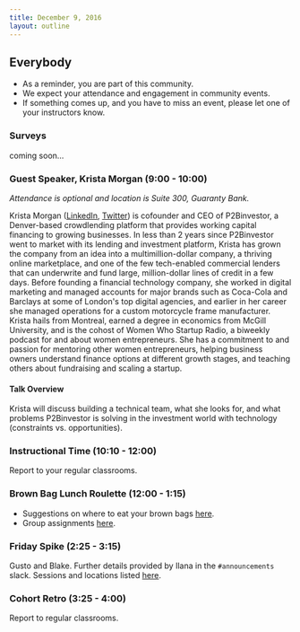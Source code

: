 ```yaml
---
title: December 9, 2016
layout: outline
---
```


## Everybody

- As a reminder, you are part of this community.
- We expect your attendance and engagement in community events.
- If something comes up, and you have to miss an event, please let one of your instructors know.

### Surveys
coming soon...

### Guest Speaker, Krista Morgan (9:00 - 10:00)
*Attendance is optional and location is Suite 300, Guaranty Bank.*  

Krista Morgan ([LinkedIn](https://www.linkedin.com/in/kristamorgan), [Twitter](https://twitter.com/krismtl)) is cofounder and CEO of P2Binvestor, a Denver-based crowdlending platform that provides working capital financing to growing businesses. In less than 2 years since P2Binvestor went to market with its lending and investment platform, Krista has grown the company from an idea into a multimillion-dollar company, a thriving online marketplace, and one of the few tech-enabled commercial lenders that can underwrite and fund large, million-dollar lines of credit in a few days. Before founding a financial technology company, she worked in digital marketing and managed accounts for major brands such as Coca-Cola and Barclays at some of London's top digital agencies, and earlier in her career she managed operations for a custom motorcycle frame manufacturer. Krista hails from Montreal, earned a degree in economics from McGill University, and is the cohost of Women Who Startup Radio, a biweekly podcast for and about women entrepreneurs. She has a commitment to and passion for mentoring other women entrepreneurs, helping business owners understand finance options at different growth stages, and teaching others about fundraising and scaling a startup.


#### Talk Overview

Krista will discuss building a technical team, what she looks for, and what problems P2Binvestor is solving in the investment world with technology (constraints vs. opportunities).



### Instructional Time (10:10 - 12:00)
Report to your regular classrooms.

### Brown Bag Lunch Roulette (12:00 - 1:15)

* Suggestions on where to eat your brown bags [here](http://goo.gl/mHcSpv).
* Group assignments [here](https://github.com/turingschool/interdisciplinary-planning/blob/master/groups/20161209.markdown).

### Friday Spike (2:25 - 3:15)
Gusto and Blake. Further details provided by Ilana in the `#announcements` slack. Sessions and locations listed [here](https://docs.google.com/spreadsheets/d/1K5JRLoSOHwv4SqE3B6uuXNFuZ9chn3Xop_9fpB9Wyh4/edit?usp=sharing).

### Cohort Retro (3:25 - 4:00)
Report to regular classrooms.
